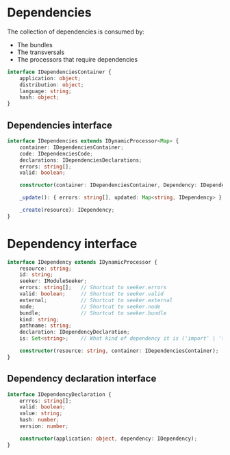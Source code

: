 # Dependencies

The collection of dependencies is consumed by:

* The bundles
* The transversals
* The processors that require dependencies

```typescript
interface IDependenciesContainer {
    application: object;
    distribution: object;
    language: string;
    hash: object;
}
```

## Dependencies interface

```typescript
interface IDependencies extends IDynamicProcessor<Map> {
    container: IDependenciesContainer;
    code: IDependenciesCode;
    declarations: IDependenciesDeclarations;
    errors: string[];
    valid: boolean;

    constructor(container: IDependenciesContainer, Dependency: IDependency);

    _update(): { errors: string[], updated: Map<string, IDependency> };

    _create(resource): IDependency;
}
```

# Dependency interface

```typescript
interface IDependency extends IDynamicProcessor {
    resource: string;
    id: string;
    seeker: IModuleSeeker;
    errors: string[];   // Shortcut to seeker.errors
    valid: boolean;     // Shortcut to seeker.valid
    external;           // Shortcut to seeker.external
    node;               // Shortcut to seeker.node
    bundle;             // Shortcut to seeker.bundle
    kind: string;
    pathname: string;
    declaration: IDependencyDeclaration;
    is: Set<string>;    // What kind of dependency it is ('import' | 'type' | 'reference')

    constructor(resource: string, container: IDependenciesContainer);
}
```

## Dependency declaration interface

```typescript
interface IDependencyDeclaration {
    errros: string[];
    valid: boolean;
    value: string;
    hash: number;
    version: number;

    constructor(application: object, dependency: IDependency);
}
```
